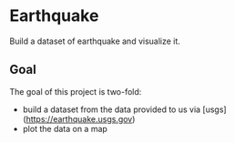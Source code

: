 # Earthquake
Build a dataset of earthquake and visualize it.

## Goal

The goal of this project is two-fold:

- build a dataset from the data provided to us via [usgs] (https://earthquake.usgs.gov)
- plot the data on a map
